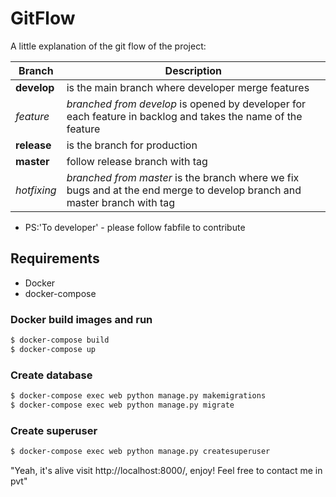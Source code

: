 # GitFlow
A little explanation of the git flow of the project:

|Branch|Description
|-----|------------
|**develop**| is the main branch where developer merge features
|*feature*| _branched from develop_ is opened by developer for each feature in backlog and takes the name of the feature
|**release**| is the branch for production
|**master** | follow release branch with tag
|*hotfixing*| _branched from master_ is the branch where we fix bugs and at the end merge to develop branch and master branch with tag


- PS:'To developer' - please follow fabfile to contribute


## Requirements
- Docker
- docker-compose

### Docker build images and run
```bash
$ docker-compose build
$ docker-compose up
```

### Create database
```bash
$ docker-compose exec web python manage.py makemigrations
$ docker-compose exec web python manage.py migrate
```

### Create superuser
```bash
$ docker-compose exec web python manage.py createsuperuser
```


"Yeah, it's alive visit http://localhost:8000/, enjoy! Feel free to contact me in pvt"